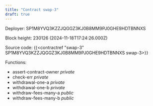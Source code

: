 ```yaml
---
title: "Contract swap-3"
draft: true
---
```

Deployer: SP1M8YVQ3KZZJQGGZ3KJ0B8MM9PJ0GHE9HDTBNNXS


 



Block height: 230126 (2024-11-18T17:24:26.000Z)

Source code: {{<contractref "swap-3" SP1M8YVQ3KZZJQGGZ3KJ0B8MM9PJ0GHE9HDTBNNXS swap-3>}}

Functions:

* assert-contract-owner _private_
* check-err _private_
* withdrawal-one-a _private_
* withdrawal-one-b _private_
* withdraw-fees-many-a _public_
* withdraw-fees-many-b _public_
